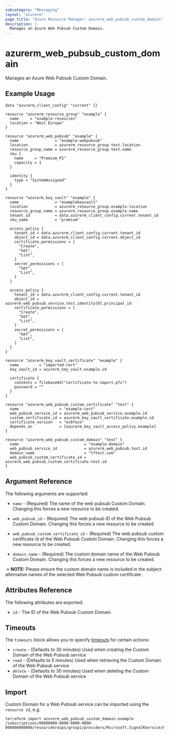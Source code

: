 ```yaml
---
subcategory: "Messaging"
layout: "azurerm"
page_title: "Azure Resource Manager: azurerm_web_pubsub_custom_domain"
description: |-
  Manages an Azure Web Pubsub Custom Domain.
---
```


# azurerm_web_pubsub_custom_domain

Manages an Azure Web Pubsub Custom Domain.

## Example Usage

```hcl
data "azurerm_client_config" "current" {}

resource "azurerm_resource_group" "example" {
  name     = "example-resources"
  location = "West Europe"
}

resource "azurerm_web_pubsub" "example" {
  name                = "example-webpubsub"
  location            = azurerm_resource_group.test.location
  resource_group_name = azurerm_resource_group.test.name
  sku {
    name     = "Premium_P1"
    capacity = 1
  }

  identity {
    type = "SystemAssigned"
  }
}

resource "azurerm_key_vault" "example" {
  name                = "examplekeyvault"
  location            = azurerm_resource_group.example.location
  resource_group_name = azurerm_resource_group.example.name
  tenant_id           = data.azurerm_client_config.current.tenant_id
  sku_name            = "premium"

  access_policy {
    tenant_id = data.azurerm_client_config.current.tenant_id
    object_id = data.azurerm_client_config.current.object_id
    certificate_permissions = [
      "Create",
      "Get",
      "List",
    ]
    secret_permissions = [
      "Get",
      "List",
    ]
  }

  access_policy {
    tenant_id = data.azurerm_client_config.current.tenant_id
    object_id = azurerm_web_pubsub_service.test.identity[0].principal_id
    certificate_permissions = [
      "Create",
      "Get",
      "List",
    ]
    secret_permissions = [
      "Get",
      "List",
    ]
  }
}

resource "azurerm_key_vault_certificate" "example" {
  name         = "imported-cert"
  key_vault_id = azurerm_key_vault.example.id

  certificate {
    contents = filebase64("certificate-to-import.pfx")
    password = ""
  }
}

resource "azurerm_web_pubsub_custom_certificate" "test" {
  name                  = "example-cert"
  web_pubsub_service_id = azurerm_web_pubsub_service.example.id
  custom_certificate_id = azurerm_key_vault_certificate.example.id
  certificate_version   = "ec6faxx"
  depends_on            = [azurerm_key_vault_access_policy.example]
}

resource "azurerm_web_pubsub_custom_domain" "test" {
  name                             = "example-domain"
  web_pubsub_service_id            = azurerm_web_pubsub.test.id
  domain_name                      = "tftest.com"
  web_pubsub_custom_certificate_id = azurerm_web_pubsub_custom_certificate.test.id
}
```
## Argument Reference

The following arguments are supported:

* `name` - (Required) The name of the web pubsub Custom Domain. Changing this forces a new resource to be created.

* `web_pubsub_id` - (Required) The web pubsub ID of the Web Pubsub Custom Domain. Changing this forces a new resource to be created.

* `web_pubsub_custom_certificate_id` - (Required) The web pubsub custom certificate id of the Web Pubsub Custom Domain. Changing this forces a new resource to be created.

* `domain_name` - (Required) The custom domain name of the Web Pubsub Custom Domain. Changing this forces a new resource to be created.

-> **NOTE:** Please ensure the custom domain name is included in the subject alternative names of the selected Web Pubsub custom certificate. 

## Attributes Reference

The following attributes are exported:

* `id` - The ID of the Web Pubsub Custom Domain.

## Timeouts

The `timeouts` block allows you to specify [timeouts](https://www.terraform.io/language/resources/syntax#operation-timeouts) for certain actions:

* `create` - (Defaults to 30 minutes) Used when creating the Custom Domain of the Web Pubsub service
* `read` - (Defaults to 5 minutes) Used when retrieving the Custom Domain of the Web Pubsub service
* `delete` - (Defaults to 30 minutes) Used when deleting the Custom Domain of the Web Pubsub service

## Import

Custom Domain for a Web Pubsub service can be imported using the `resource id`, e.g.

```shell
terraform import azurerm_web_pubsub_custom_domain.example /subscriptions/00000000-0000-0000-0000-000000000000/resourceGroups/group1/providers/Microsoft.SignalRService/WebPubSub/webpubsub1/customDomains/customDomain1
```
